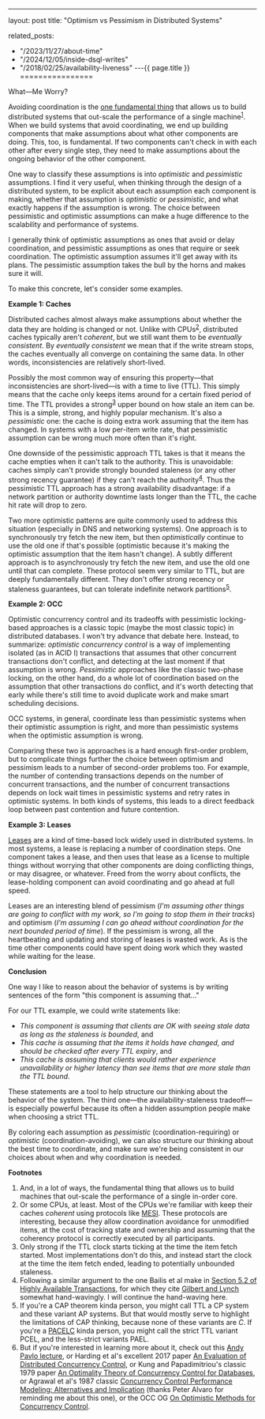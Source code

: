 ---
layout: post
title: "Optimism vs Pessimism in Distributed Systems"


related_posts:
  - "/2023/11/27/about-time"
  - "/2024/12/05/inside-dsql-writes"
  - "/2018/02/25/availability-liveness"
---{{ page.title }}
================

<p class="meta">What&mdash;Me Worry?</p>

Avoiding coordination is the [one fundamental thing](https://brooker.co.za/blog/2021/01/22/cloud-scale.html) that allows us to build distributed systems that out-scale the performance of a single machine<sup>[1](#foot1)</sup>. When we build systems that avoid coordinating, we end up building components that make assumptions about what other components are doing. This, too, is fundamental. If two components can't check in with each other after every single step, they need to make assumptions about the ongoing behavior of the other component.

One way to classify these assumptions is into *optimistic* and *pessimistic* assumptions. I find it very useful, when thinking through the design of a distributed system, to be explicit about each assumption each component is making, whether that assumption is *optimistic* or *pessimistic*, and what exactly happens if the assumption is wrong. The choice between pessimistic and optimistic assumptions can make a huge difference to the scalability and performance of systems.

I generally think of optimistic assumptions as ones that avoid or delay coordination, and pessimistic assumptions as ones that require or seek coordination. The optimistic assumption assumes it'll get away with its plans. The pessimistic assumption takes the bull by the horns and makes sure it will.

To make this concrete, let's consider some examples.

**Example 1: Caches**

Distributed caches almost always make assumptions about whether the data they are holding is changed or not. Unlike with CPUs<sup>[2](#foot2)</sup>, distributed caches typically aren't *coherent*, but we still want them to be *eventually consistent*. By *eventually consistent* we mean that if the write stream stops, the caches eventually all converge on containing the same data. In other words, inconsistencies are relatively short-lived.

Possibly the most common way of ensuring this property&mdash;that inconsistencies are short-lived&mdash;is with a time to live (TTL). This simply means that the cache only keeps items around for a certain fixed period of time. The TTL provides a strong<sup>[3](#foot3)</sup> upper bound on how stale an item can be. This is a simple, strong, and highly popular mechanism. It's also a *pessimistic* one: the cache is doing extra work assuming that the item has changed. In systems with a low per-item write rate, that pessimistic assumption can be wrong much more often than it's right.

One downside of the pessimistic approach TTL takes is that it means the cache empties when it can't talk to the authority. This is unavoidable: caches simply can't provide strongly bounded staleness (or any other strong recency guarantee) if they can't reach the authority<sup>[4](#foot4)</sup>. Thus the pessimistic TTL approach has a strong availability disadvantage: if a network partition or authority downtime lasts longer than the TTL, the cache hit rate will drop to zero.

Two more optimistic patterns are quite commonly used to address this situation (especially in DNS and networking systems). One approach is to synchronously try fetch the new item, but then *optimistically* continue to use the old one if that's possible (optimistic because it's making the optimistic assumption that the item hasn't change). A subtly different approach is to asynchronously try fetch the new item, and use the old one until that can complete. These protocol seem very similar to TTL, but are deeply fundamentally different. They don't offer strong recency or staleness guarantees, but can tolerate indefinite network partitions<sup>[5](#foot5)</sup>.

**Example 2: OCC**

Optimistic concurrency control and its tradeoffs with pessimistic locking-based approaches is a classic topic (maybe the most classic topic) in distributed databases. I won't try advance that debate here. Instead, to summarize: *optimistic concurrency control* is a way of implementing isolated (as in ACID I) transactions that assumes that other concurrent transactions don't conflict, and detecting at the last moment if that assumption is wrong. *Pessimistic* approaches like the classic two-phase locking, on the other hand, do a whole lot of coordination based on the assumption that other transactions do conflict, and it's worth detecting that early while there's still time to avoid duplicate work and make smart scheduling decisions.

OCC systems, in general, coordinate less than pessimistic systems when their optimistic assumption is right, and more than pessimistic systems when the optimistic assumption is wrong.

Comparing these two is approaches is a hard enough first-order problem, but to complicate things further the choice between optimism and pessimism leads to a number of second-order problems too. For example, the number of contending transactions depends on the number of concurrent transactions, and the number of concurrent transactions depends on lock wait times in pessimistic systems and retry rates in optimistic systems. In both kinds of systems, this leads to a direct feedback loop between past contention and future contention.

**Example 3: Leases**

[Leases](https://dl.acm.org/doi/10.1145/74851.74870) are a kind of time-based lock widely used in distributed systems. In most systems, a lease is replacing a number of coordination steps. One component takes a lease, and then uses that lease as a license to multiple things without worrying that other components are doing conflicting things, or may disagree, or whatever. Freed from the worry about conflicts, the lease-holding component can avoid coordinating and go ahead at full speed.

Leases are an interesting blend of pessimism (*I'm assuming other things are going to conflict with my work, so I'm going to stop them in their tracks*) and optimism (*I'm assuming I can go ahead without coordination for the next bounded period of time*). If the pessimism is wrong, all the heartbeating and updating and storing of leases is wasted work. As is the time other components could have spent doing work which they wasted while waiting for the lease.

**Conclusion**

One way I like to reason about the behavior of systems is by writing sentences of the form "this component is assuming that..."

For our TTL example, we could write statements like:

- *This component is assuming that clients are OK with seeing stale data as long as the staleness is bounded*, and
- *This cache is assuming that the items it holds have changed, and should be checked after every TTL expiry*, and
- *This cache is assuming that clients would rather experience unavailability or higher latency than see items that are more stale than the TTL bound*.

These statements are a tool to help structure our thinking about the behavior of the system. The third one&mdash;the availability-staleness tradeoff&mdash;is especially powerful because its often a hidden assumption people make when choosing a strict TTL.

By coloring each assumption as *pessimistic* (coordination-requiring) or *optimistic* (coordination-avoiding), we can also structure our thinking about the best time to coordinate, and make sure we're being consistent in our choices about when and why coordination is needed.

**Footnotes**

1. <a name="foot1"></a> And, in a lot of ways, the fundamental thing that allows us to build machines that out-scale the performance of a single in-order core.
2. <a name="foot2"></a> Or some CPUs, at least. Most of the CPUs we're familiar with keep their caches *coherent* using protocols like [MESI](https://en.wikipedia.org/wiki/MESI_protocol). These protocols are interesting, because they allow coordination avoidance for unmodified items, at the cost of tracking state and ownership and assuming that the coherency protocol is correctly executed by all participants.
3. <a name="foot3"></a> Only strong if the TTL clock starts ticking at the time the item fetch started. Most implementations don't do this, and instead start the clock at the time the item fetch ended, leading to potentially unbounded staleness.
4. <a name="foot4"></a> Following a similar argument to the one Bailis et al make in [Section 5.2 of Highly Available Transactions](https://arxiv.org/pdf/1302.0309.pdf), for which they cite [Gilbert and Lynch](https://users.ece.cmu.edu/~adrian/731-sp04/readings/GL-cap.pdf) somewhat hand-wavingly. I will continue the hand-waving here.
5. <a name="foot5"></a> If you're a CAP theorem kinda person, you might call TTL a CP system and these variant AP systems. But that would mostly serve to highlight the limitations of CAP thinking, because none of these variants are *C*. If you're a [PACELC](https://brooker.co.za/blog/2014/07/16/pacelc.html) kinda person, you might call the strict TTL variant PCEL, and the less-strict variants PAEL.
5. <a name="foot6"></a> But if you're interested in learning more about it, check out this [Andy Pavlo lecture](https://www.youtube.com/watch?v=MM0J0_LX8cg), or Harding et al's excellent 2017 paper [An Evaluation of Distributed Concurrency Control](https://www.cs.cmu.edu/~pavlo/papers/p553-harding.pdf), or Kung and Papadimitriou's classic 1979 paper [An Optimality Theory of Concurrency Control for Databases](http://www.eecs.harvard.edu/~htk/publication/1979-sigmod-kung-papadimitriou.pdf), or Agrawal et al's 1987 classic [Concurrency Control Performance Modeling: Alternatives and Implication](https://web.eecs.umich.edu/~jag/eecs584/papers/acl.pdf) (thanks Peter Alvaro for reminding me about this one), or the OCC OG [On Optimistic Methods for Concurrency Control](https://www.eecs.harvard.edu/~htk/publication/1981-tods-kung-robinson.pdf).
